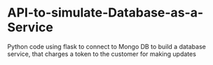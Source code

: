 # API-to-simulate-Database-as-a-Service
Python code using flask to connect to Mongo DB to build a database service, that charges  a token to the customer for making updates
